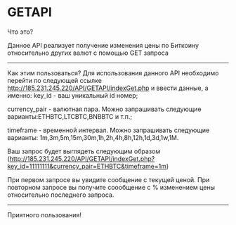 # GETAPI
Что это?

Данное API реализует получение изменения цены по Биткоину относительно других валют с помощью GET запроса
***
Как этим пользоваться?
Для использования данного API необходимо перейти по следующей ссылке <http://185.231.245.220/API/GETAPI/indexGet.php> и ввести данные, а именно:
key_id - ваш уникальный id номер;

currency_pair - валютная пара. Можно запрашивать следующие варианты:ETHBTC,LTCBTC,BNBBTC и т.п.;

timeframe - временной интервал. Можно запрашивать следующие варианты: 1m,3m,5m,15m,30m,1h,2h,4h,8h,12h,1d,3d,1w,1M.

Ваш запрос будет выглядеть следующим образом (http://185.231.245.220/API/GETAPI/indexGet.php?key_id=11111111&currency_pair=ETHBTC&timeframe=1m)

При первом запросе вы увидите сообщение с текущей ценой. При повторном запросе вы получите соообщение с % изменением цены относительно последнего запроса.
***
Приятного пользования!
